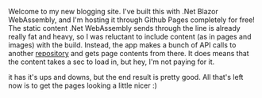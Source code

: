 Welcome to my new blogging site. I've built this with .Net Blazor WebAssembly, and I'm hosting it through Github Pages completely for free! The static content .Net WebAssembly sends through the line is already really fat and heavy, so I was reluctant to include content (as in pages and images) with the build. Instead, the app makes a bunch of API calls to another [repository](https://github.com/olip-03/oli-fm-content) and gets page contents from there. It does means that the content takes a sec to load in, but hey, I'm not paying for it.   

 it has it's ups and downs, but the end result is pretty good. All that's left now is to get the pages looking a little nicer :) 